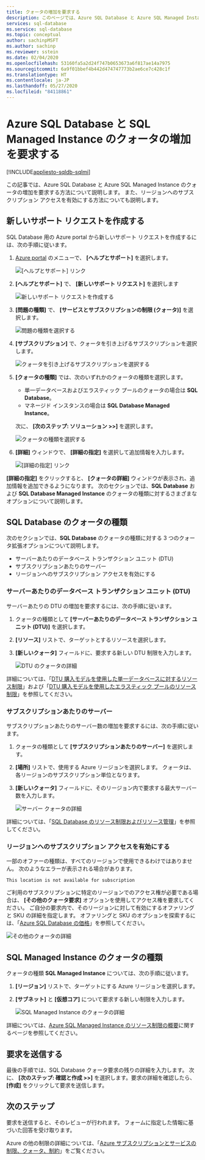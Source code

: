 ```yaml
---
title: クォータの増加を要求する
description: このページでは、Azure SQL Database と Azure SQL Managed Instance のクォータを増やすためのサポート リクエストを作成する方法について説明します。
services: sql-database
ms.service: sql-database
ms.topic: conceptual
author: sachinpMSFT
ms.author: sachinp
ms.reviewer: sstein
ms.date: 02/04/2020
ms.openlocfilehash: 53160fa5a2d24f747b0653673a6f817ae14a7975
ms.sourcegitcommit: 6a9f01bbef4b442d474747773b2ae6ce7c428c1f
ms.translationtype: HT
ms.contentlocale: ja-JP
ms.lasthandoff: 05/27/2020
ms.locfileid: "84118861"
---
```

# <a name="request-quota-increases-for-azure-sql-database-and-sql-managed-instance"></a>Azure SQL Database と SQL Managed Instance のクォータの増加を要求する
[!INCLUDE[appliesto-sqldb-sqlmi](../includes/appliesto-sqldb-sqlmi.md)]

この記事では、Azure SQL Database と Azure SQL Managed Instance のクォータの増加を要求する方法について説明します。 また、リージョンへのサブスクリプション アクセスを有効にする方法についても説明します。

## <a name="create-a-new-support-request"></a><a id="newquota"></a>新しいサポート リクエストを作成する

SQL Database 用の Azure portal から新しいサポート リクエストを作成するには、次の手順に従います。

1. [Azure portal](https://portal.azure.com) のメニューで、 **[ヘルプとサポート]** を選択します。

   ![[ヘルプとサポート] リンク](./media/quota-increase-request/help-plus-support.png)

1. **[ヘルプとサポート]** で、 **[新しいサポート リクエスト]** を選択します

    ![新しいサポート リクエストを作成する](./media/quota-increase-request/new-support-request.png)

1. **[問題の種類]** で、 **[サービスとサブスクリプションの制限 (クォータ)]** を選択します。

   ![問題の種類を選択する](./media/quota-increase-request/select-quota-issue-type.png)

1. **[サブスクリプション]** で、クォータを引き上げるサブスクリプションを選択します。

   ![クォータを引き上げるサブスクリプションを選択する](./media/quota-increase-request/select-subscription-support-request.png)

1. **[クォータの種類]** では、次のいずれかのクォータの種類を選択します。

   - 単一データベースおよびエラスティック プールのクォータの場合は **SQL Database**。
   - マネージド インスタンスの場合は **SQL Database Managed Instance**。

   次に、 **[次のステップ: ソリューション >>]** を選択します。

   ![クォータの種類を選択する](./media/quota-increase-request/select-quota-type.png)

1. **[詳細]** ウィンドウで、 **[詳細の指定]** を選択して追加情報を入力します。

   ![[詳細の指定] リンク](./media/quota-increase-request/provide-details-link.png)

**[詳細の指定]** をクリックすると、 **[クォータの詳細]** ウィンドウが表示され、追加情報を追加できるようになります。 次のセクションでは、**SQL Database** および **SQL Database Managed Instance** のクォータの種類に対するさまざまなオプションについて説明します。

## <a name="sql-database-quota-types"></a><a id="sqldbquota"></a> SQL Database のクォータの種類

次のセクションでは、**SQL Database** のクォータの種類に対する 3 つのクォータ拡張オプションについて説明します。

- サーバーあたりのデータベース トランザクション ユニット (DTU)
- サブスクリプションあたりのサーバー
- リージョンへのサブスクリプション アクセスを有効にする

### <a name="database-transaction-units-dtus-per-server"></a>サーバーあたりのデータベース トランザクション ユニット (DTU)

サーバーあたりの DTU の増加を要求するには、次の手順に従います。

1. クォータの種類として **[サーバーあたりのデータベース トランザクション ユニット (DTU)]** を選択します。

1. **[リソース]** リストで、ターゲットとするリソースを選択します。

1. **[新しいクォータ]** フィールドに、要求する新しい DTU 制限を入力します。

   ![DTU のクォータの詳細](./media/quota-increase-request/quota-details-dtus.png)

詳細については、「[DTU 購入モデルを使用した単一データベースに対するリソース制限](resource-limits-dtu-single-databases.md)」および「[DTU 購入モデルを使用したエラスティック プールのリソース制限](resource-limits-dtu-elastic-pools.md)」を参照してください。

### <a name="servers-per-subscription"></a>サブスクリプションあたりのサーバー

サブスクリプションあたりのサーバー数の増加を要求するには、次の手順に従います。

1. クォータの種類として **[サブスクリプションあたりのサーバー]** を選択します。

1. **[場所]** リストで、使用する Azure リージョンを選択します。 クォータは、各リージョンのサブスクリプション単位となります。

1. **[新しいクォータ]** フィールドに、そのリージョン内で要求する最大サーバー数を入力します。

   ![サーバー クォータの詳細](./media/quota-increase-request/quota-details-servers.png)

詳細については、「[SQL Database のリソース制限およびリソース管理](resource-limits-logical-server.md)」を参照してください。

### <a name="enable-subscription-access-to-a-region"></a><a id="other"></a> リージョンへのサブスクリプション アクセスを有効にする

一部のオファーの種類は、すべてのリージョンで使用できるわけではありません。 次のようなエラーが表示される場合があります。

`This location is not available for subscription`

ご利用のサブスクリプションに特定のリージョンでのアクセス権が必要である場合は、 **[その他のクォータ要求]** オプションを使用してアクセス権を要求してください。 ご自分の要求内で、そのリージョンに対して有効にするオファリングと SKU の詳細を指定します。 オファリングと SKU のオプションを探索するには、「[Azure SQL Database の価格](https://azure.microsoft.com/pricing/details/sql-database/single/)」を参照してください。

![その他のクォータの詳細](./media/quota-increase-request/quota-details-whitelisting.png)

## <a name="sql-managed-instance-quota-type"></a><a id="sqlmiquota"></a> SQL Managed Instance のクォータの種類

クォータの種類 **SQL Managed Instance** については、次の手順に従います。

1. **[リージョン]** リストで、ターゲットにする Azure リージョンを選択します。

1. **[サブネット]** と **[仮想コア]** について要求する新しい制限を入力します。

   ![SQL Managed Instance のクォータの詳細](./media/quota-increase-request/quota-details-managed-instance.png)

詳細については、[Azure SQL Managed Instance のリソース制限の概要](../managed-instance/resource-limits.md)に関するページを参照してください。

## <a name="submit-your-request"></a>要求を送信する

最後の手順では、SQL Database クォータ要求の残りの詳細を入力します。 次に、 **[次のステップ: 確認と作成 >>]** を選択します。要求の詳細を確認したら、 **[作成]** をクリックして要求を送信します。

## <a name="next-steps"></a>次のステップ

要求を送信すると、そのレビューが行われます。 フォームに指定した情報に基づいた回答を受け取ります。

Azure の他の制限の詳細については、「[Azure サブスクリプションとサービスの制限、クォータ、制約](../../azure-resource-manager/management/azure-subscription-service-limits.md)」をご覧ください。
